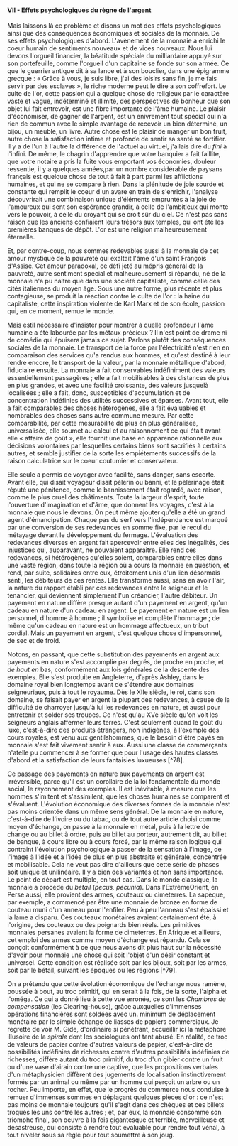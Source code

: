 #### VII - Effets psychologiques du règne de l'argent

Mais laissons là ce problème et disons un mot des effets psychologiques ainsi que des conséquences économiques et sociales de la monnaie. De ses effets psychologiques d'abord. L'avènement de la monnaie a enrichi le coeur humain de sentiments nouveaux et de vices nouveaux. Nous lui devons l'orgueil financier, la béatitude spéciale du milliardaire appuyé sur son portefeuille, comme l'orgueil d'un capitaine se fonde sur son armée. Ce que le guerrier antique dit à sa lance et à son bouclier, dans une épigramme grecque : « Grâce à vous, je suis libre, j'ai des loisirs sans fin, je me fais servir par des esclaves », le riche moderne peut le dire a son coffrefort. Le culte de l'or, cette passion qui a quelque chose de religieux par le caractère vaste et vague, indéterminé et illimité, des perspectives de bonheur que son objet lui fait entrevoir, est une fibre importante de l'âme humaine. Le plaisir d'économiser, de gagner de l'argent, est un enivrement tout spécial qui n'a rien de commun avec le simple avantage de recevoir un bien déterminé, un bijou, un meuble, un livre. Autre chose est le plaisir de manger un bon fruit, autre chose la satisfaction intime et profonde de sentir sa santé se fortifier. Il y a de l'un à l'autre la différence de l'actuel au virtuel, j'allais dire du _fini_ à l'infini. De même, le chagrin d'apprendre que votre banquier a fait faillite, que votre notaire a pris la fuite vous emportant vos économies, douleur ressentie, il y a quelques années,par un nombre considérable de paysans français est quelque chose de tout à fait à part parmi les afflictions humaines, et qui ne se compare à rien. Dans la plénitude de joie sourde et constante qui remplit le coeur d'un avare en train de s'enrichir, l'analyse découvrirait une combinaison unique d'éléments empruntés à la joie de l'amoureux qui sent son espérance grandir, à celle de l'ambitieux qui monte vers le pouvoir, à celle du croyant qui se croit sûr du ciel. Ce n'est pas sans raison que les anciens confiaient leurs trésors aux temples, qui ont été les premières banques de dépôt. L'or est une religion malheureusement éternelle.

Et, par contre-coup, nous sommes redevables aussi à la monnaie de cet amour mystique de la pauvreté qui exaltait l'âme d'un saint François d'Assise. Cet amour paradoxal, ce défi jeté au mépris général de la pauvreté, autre sentiment spécial et malheureusement si répandu, né de la monnaie n'a pu naître que dans une société capitaliste, comme celle des cités italiennes du moyen âge. Sous une autre forme, plus récente et plus contagieuse, se produit la réaction contre le culte de l'or : la haine du capitaliste, cette inspiration violente de Karl Marx et de son école, passion qui, en ce moment, remue le monde.

Mais estil nécessaire d'insister pour montrer à quelle profondeur l'âme humaine a été labourée par les métaux précieux ? Il n'est point de drame ni de comédie qui épuisera jamais ce sujet. Parlons plutôt des conséquences sociales de la monnaie. Le transport de la force par l'électricité n'est rien en comparaison des services qu'a rendus aux hommes, et qu'est destiné à leur rendre encore, le transport de la valeur, par la monnaie métallique d'abord, fiduciaire ensuite. La monnaie a fait conservables indéfiniment des valeurs essentiellement passagères ; elle a fait mobilisables à des distances de plus en plus grandes, et avec une facilité croissante, des valeurs jusquelà localisées ; elle a fait, donc, susceptibles d'accumulation et de concentration indéfinies des utilités successives et éparses. Avant tout, elle a fait comparables des choses hétérogènes, elle a fait évaluables et nombrables des choses sans autre commune mesure. Par cette comparabilité, par cette mesurabilité de plus en plus généralisée, universalisée, elle soumet au calcul et au raisonnement ce qui était avant elle « affaire de goût », elle fournit une base en apparence rationnelle aux décisions volontaires par lesquelles certains biens sont sacrifiés à certains autres, et semble justifier de la sorte les empiétements successifs de la raison calculatrice sur le coeur coutumier et conservateur.

Elle seule a permis de voyager avec facilité, sans danger, sans escorte. Avant elle, qui disait voyageur disait pèlerin ou banni, et le pèlerinage était réputé une pénitence, comme le bannissement était regardé, avec raison, comme le plus cruel des châtiments. Toute la largeur d'esprit, toute l'ouverture d'imagination et d'âme, que donnent les voyages, c'est à la monnaie que nous le devons. On peut même ajouter qu'elle a été un grand agent d'émancipation. Chaque pas du serf vers l'indépendance est marqué par une conversion de ses redevances en somme fixe, par le recul du métayage devant le développement du fermage. L'évaluation des redevances diverses en argent fait apercevoir entre elles des inégalités, des injustices qui, auparavant, ne pouvaient apparaître. Elle rend ces redevances, si hétérogènes qu'elles soient, comparables entre elles dans une vaste région, dans toute la région où a cours la monnaie en question, et rend, par suite, solidaires entre eux, étroitement unis d'un lien désormais senti, les débiteurs de ces rentes. Elle transforme aussi, sans en avoir l'air, la nature du rapport établi par ces redevances entre le seigneur et le tenancier, qui deviennent simplement l'un créancier, l'autre débiteur. Un payement en nature diffère presque autant d'un payement en argent, qu'un cadeau en nature d'un cadeau en argent. Le payement en nature est un lien personnel, d'homme à homme ; il symbolise et complète l'hommage ; de même qu'un cadeau en nature est un hommage affectueux, un tribut cordial. Mais un payement en argent, c'est quelque chose d'impersonnel, de sec et de froid.

Notons, en passant, que cette substitution des payements en argent aux payements en nature s'est accomplie par degrés, de proche en proche, et _de haut en_ bas, conformément aux lois générales de la descente des exemples. Elle s'est produite en Angleterre, d'après Ashley, dans le domaine royal bien longtemps avant de s'étendre aux domaines seigneuriaux, puis à tout le royaume. Dès le XIIe siècle, le roi, dans son domaine, se faisait payer en argent la plupart des redevances, à cause de la difficulté de charroyer jusqu'à lui les redevances en nature, et aussi pour entretenir et solder ses troupes. Ce n'est qu'au XVe siècle qu'on voit les seigneurs anglais affermer leurs terres. C'est seulement quand le goût du luxe, c'est-à-dire des produits étrangers, non indigènes, à l'exemple des cours royales, est venu aux gentilshommes, que le besoin d'être payés en monnaie s'est fait vivement sentir à eux. Aussi une classe de commerçants n'atelle pu commencer à se former que pour l'usage des hautes classes d'abord et la satisfaction de leurs fantaisies luxueuses [^78].

Ce passage des payements en nature aux payements en argent est irréversible, parce qu'il est un corollaire de la loi fondamentale du monde social, le rayonnement des exemples. Il est inévitable, à mesure que les hommes s'imitent et s'assimilent, que les choses humaines se comparent et s'évaluent. L'évolution économique des diverses formes de la monnaie n'est pas moins orientée dans un même sens général. De la monnaie en nature, c'est-à-dire de l'ivoire ou du tabac, ou de tout autre article choisi comme moyen d'échange, on passe à la monnaie en métal, puis à la lettre de change ou au billet à ordre, puis au billet au porteur, autrement dit, au billet de banque, à cours libre ou à cours forcé, par la même raison logique qui contraint l'évolution psychologique à passer de la sensation à l'image, de l'image à l'idée et à l'idée de plus en plus abstraite et générale, concentrée et mobilisable. Cela ne veut pas dire d'ailleurs que cette série de phases soit unique et unilinéaire. Il y a bien des variantes et non sans importance. Le point de départ est multiple, en tout cas. Dans le monde classique, la monnaie a procédé du _bétail_ (_pecus, pecunia_). Dans l'ExtrêmeOrient, en Perse aussi, elle provient des armes, couteaux ou cimeterres. La sapèque, par exemple, a commencé par être une monnaie de bronze en forme de couteau muni d'un anneau pour l'enfiler. Peu à peu l'anneau s'est épaissi et la lame a disparu. Ces couteaux monétaires avaient certainement été, à l'origine, des couteaux ou des poignards bien réels. Les primitives monnaies persanes avaient la forme de cimeterres. En Afrique et ailleurs, cet emploi des armes comme moyen d'échange est répandu. Cela se conçoit conformément à ce que nous avons dit plus haut sur la nécessité d'avoir pour monnaie une chose qui soit l'objet d'un désir constant et universel. Cette condition est réalisée soit par les bijoux, soit par les armes, soit par le bétail, suivant les époques ou les régions [^79].

On a prétendu que cette évolution économique de l'échange nous ramène, poussée à bout, au troc primitif, qui en serait à la fois, de la sorte, l'alpha et l'oméga. Ce qui a donné lieu à cette vue erronée, ce sont les _Chambres de compensation_ (les Clearing-house), grâce auxquelles d'immenses opérations financières sont soldées avec un. minimum de déplacement monétaire par le simple échange de liasses de papiers commerciaux. Je regrette de voir M. Gide, d'ordinaire si pénétrant, accueillir ici la métaphore illusoire de la _spirale_ dont les sociologues ont tant abusé. En réalité, ce troc de valeurs de papier contre d'autres valeurs de papier, c'est-à-dire de possibilités indéfinies de richesses contre d'autres possibilités indéfinies de richesses, diffère autant du troc primitif, du troc d'un gibier contre un fruit ou d'une vase d'airain contre une captive, que les propositions verbales d'un métaphysicien diffèrent des jugements de localisation instinctivement formés par un animal ou même par un homme qui perçoit un arbre ou un rocher. Peu importe, en effet, que le progrès du commerce nous conduise à remuer d'immenses sommes en déplaçant quelques pièces d'or : ce n'est pas moins de monnaie toujours qu'il s'agit dans ces chèques et ces billets troqués les uns contre les autres ; et, par eux, la monnaie consomme son triomphe final, son oeuvre à la fois gigantesque et terrible, merveilleuse et désastreuse, qui consiste à rendre tout évaluable pour rendre tout vénal, à tout niveler sous sa règle pour tout soumettre à son joug.
